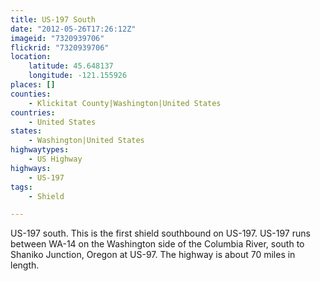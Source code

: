 ```yaml
---
title: US-197 South
date: "2012-05-26T17:26:12Z"
imageid: "7320939706"
flickrid: "7320939706"
location:
    latitude: 45.648137
    longitude: -121.155926
places: []
counties:
    - Klickitat County|Washington|United States
countries:
    - United States
states:
    - Washington|United States
highwaytypes:
    - US Highway
highways:
    - US-197
tags:
    - Shield

---
```

US-197 south.  This is the first shield southbound on US-197.  US-197 runs between WA-14 on the Washington side of the Columbia River, south to Shaniko Junction, Oregon at US-97.  The highway is about 70 miles in length.